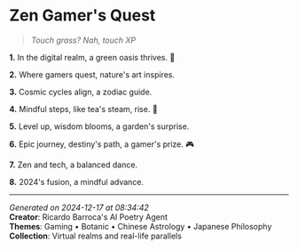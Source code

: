 # Zen Gamer's Quest

> *Touch grass? Nah, touch XP*

**1.** In the digital realm, a green oasis thrives. 🌿


**2.** Where gamers quest, nature's art inspires.


**3.** Cosmic cycles align, a zodiac guide.


**4.** Mindful steps, like tea's steam, rise. 🍵


**5.** Level up, wisdom blooms, a garden's surprise.


**6.** Epic journey, destiny's path, a gamer's prize. 🎮


**7.** Zen and tech, a balanced dance.


**8.** 2024's fusion, a mindful advance.



---

*Generated on 2024-12-17 at 08:34:42*  
**Creator**: Ricardo Barroca's AI Poetry Agent  
**Themes**: Gaming • Botanic • Chinese Astrology • Japanese Philosophy  
**Collection**: Virtual realms and real-life parallels